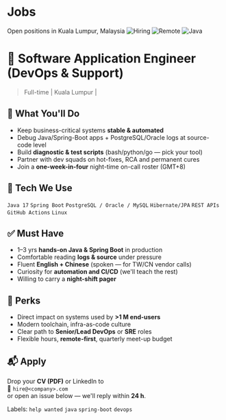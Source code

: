 # Jobs
Open positions in Kuala Lumpur, Malaysia 
![Hiring](https://img.shields.io/badge/Hiring-Now-brightgreen)
![Remote](https://img.shields.io/badge/Location-Malaysia%2FRemote-blue)
![Java](https://img.shields.io/badge/Stack-Java%20%7C%20Spring%20Boot-orange)

# 🔧 Software Application Engineer (DevOps & Support)
> Full-time | Kuala Lumpur  | 

## 🚀 What You'll Do
- Keep business-critical systems **stable & automated**  
- Debug Java/Spring-Boot apps + PostgreSQL/Oracle logs at source-code level  
- Build **diagnostic & test scripts** (bash/python/go — pick your tool)  
- Partner with dev squads on hot-fixes, RCA and permanent cures  
- Join a **one-week-in-four** night-time on-call roster (GMT+8)

## 🎯 Tech We Use
`Java 17` `Spring Boot` `PostgreSQL / Oracle / MySQL` `Hibernate/JPA` `REST APIs` `GitHub Actions` `Linux`

## ✅ Must Have
- 1–3 yrs **hands-on Java & Spring Boot** in production  
- Comfortable reading **logs & source** under pressure  
- Fluent **English + Chinese** (spoken — for TW/CN vendor calls)  
- Curiosity for **automation and CI/CD** (we'll teach the rest)  
- Willing to carry a **night-shift pager**

## 🎁 Perks
- Direct impact on systems used by **>1 M end-users**  
- Modern toolchain, infra-as-code culture  
- Clear path to **Senior/Lead DevOps** or **SRE** roles  
- Flexible hours, **remote-first**, quarterly meet-up budget

## 📬 Apply
Drop your **CV (PDF)** or LinkedIn to  
📧 `hire@<company>.com`  
or open an issue below — we'll reply within **24 h**.

Labels: `help wanted`  `java` `spring-boot` `devops`   
